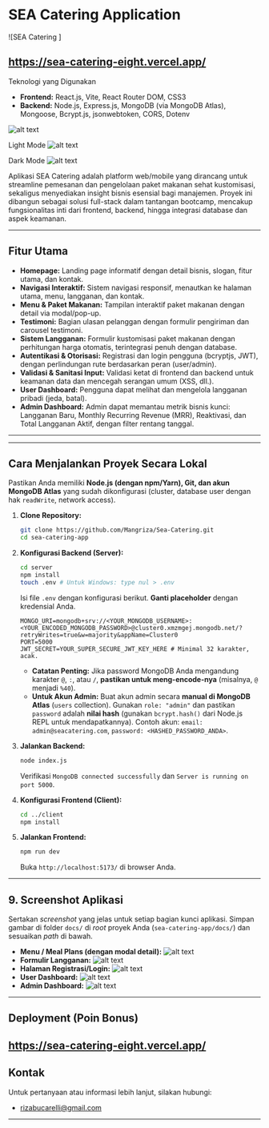 # SEA Catering Application

![SEA Catering ]

## https://sea-catering-eight.vercel.app/


Teknologi yang Digunakan

* **Frontend:** React.js, Vite, React Router DOM, CSS3
* **Backend:** Node.js, Express.js, MongoDB (via MongoDB Atlas), Mongoose, Bcrypt.js, jsonwebtoken, CORS, Dotenv




![alt text](screencapture-localhost-5173-2025-06-27-23_43_49.png)

Light Mode
![alt text](<Gambar WhatsApp 2025-06-27 pukul 23.36.19_52943ab2.jpg>)

Dark Mode
![alt text](<Gambar WhatsApp 2025-06-27 pukul 23.30.49_834378cd.jpg>)

Aplikasi SEA Catering adalah platform web/mobile yang dirancang untuk streamline pemesanan dan pengelolaan paket makanan sehat kustomisasi, sekaligus menyediakan insight bisnis esensial bagi manajemen. Proyek ini dibangun sebagai solusi full-stack dalam tantangan bootcamp, mencakup fungsionalitas inti dari frontend, backend, hingga integrasi database dan aspek keamanan.

---

## Fitur Utama

* **Homepage:** Landing page informatif dengan detail bisnis, slogan, fitur utama, dan kontak.
* **Navigasi Interaktif:** Sistem navigasi responsif, menautkan ke halaman utama, menu, langganan, dan kontak.
* **Menu & Paket Makanan:** Tampilan interaktif paket makanan dengan detail via modal/pop-up.
* **Testimoni:** Bagian ulasan pelanggan dengan formulir pengiriman dan carousel testimoni.
* **Sistem Langganan:** Formulir kustomisasi paket makanan dengan perhitungan harga otomatis, terintegrasi penuh dengan database.
* **Autentikasi & Otorisasi:** Registrasi dan login pengguna (bcryptjs, JWT), dengan perlindungan rute berdasarkan peran (user/admin).
* **Validasi & Sanitasi Input:** Validasi ketat di frontend dan backend untuk keamanan data dan mencegah serangan umum (XSS, dll.).
* **User Dashboard:** Pengguna dapat melihat dan mengelola langganan pribadi (jeda, batal).
* **Admin Dashboard:** Admin dapat memantau metrik bisnis kunci: Langganan Baru, Monthly Recurring Revenue (MRR), Reaktivasi, dan Total Langganan Aktif, dengan filter rentang tanggal.

---


---

## Cara Menjalankan Proyek Secara Lokal

Pastikan Anda memiliki **Node.js (dengan npm/Yarn), Git, dan akun MongoDB Atlas** yang sudah dikonfigurasi (cluster, database user dengan hak `readWrite`, network access).

1.  **Clone Repository:**
    ```bash
    git clone https://github.com/Mangriza/Sea-Catering.git
    cd sea-catering-app
    ```

2.  **Konfigurasi Backend (Server):**
    ```bash
    cd server
    npm install
    touch .env # Untuk Windows: type nul > .env
    ```
    Isi file `.env` dengan konfigurasi berikut. **Ganti placeholder** dengan kredensial Anda.
    ```env
    MONGO_URI=mongodb+srv://<YOUR_MONGODB_USERNAME>:<YOUR_ENCODED_MONGODB_PASSWORD>@cluster0.xmzmgej.mongodb.net/?retryWrites=true&w=majority&appName=Cluster0
    PORT=5000
    JWT_SECRET=YOUR_SUPER_SECURE_JWT_KEY_HERE # Minimal 32 karakter, acak.
    ```
    * **Catatan Penting:** Jika password MongoDB Anda mengandung karakter `@`, `:`, atau `/`, **pastikan untuk meng-encode-nya** (misalnya, `@` menjadi `%40`).
    * **Untuk Akun Admin:** Buat akun admin secara **manual di MongoDB Atlas** (`users` collection). Gunakan `role: "admin"` dan pastikan `password` adalah **nilai hash** (gunakan `bcrypt.hash()` dari Node.js REPL untuk mendapatkannya). Contoh akun: `email: admin@seacatering.com`, `password: <HASHED_PASSWORD_ANDA>`.

3.  **Jalankan Backend:**
    ```bash
    node index.js
    ```
    Verifikasi `MongoDB connected successfully` dan `Server is running on port 5000`.

4.  **Konfigurasi Frontend (Client):**
    ```bash
    cd ../client
    npm install
    ```

5.  **Jalankan Frontend:**
    ```bash
    npm run dev
    ```
    Buka `http://localhost:5173/` di browser Anda.

---

## 9. Screenshot Aplikasi

Sertakan *screenshot* yang jelas untuk setiap bagian kunci aplikasi. Simpan gambar di folder `docs/` di *root* proyek Anda (`sea-catering-app/docs/`) dan sesuaikan *path* di bawah.


* **Menu / Meal Plans (dengan modal detail):**
![alt text](image.png)
* **Formulir Langganan:**
![alt text](<Gambar WhatsApp 2025-06-27 pukul 23.45.43_eeffe782-1.jpg>)
* **Halaman Registrasi/Login:**
![alt text](image-1.png)
* **User Dashboard:**
![alt text](image-2.png)
* **Admin Dashboard:**
![alt text](image-3.png)

---

## Deployment (Poin Bonus)

https://sea-catering-eight.vercel.app/
---

## Kontak

Untuk pertanyaan atau informasi lebih lanjut, silakan hubungi:

* rizabucarelli@gmail.com

---
